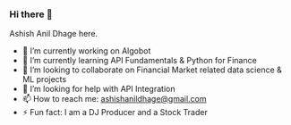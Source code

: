 ### Hi there 👋

Ashish Anil Dhage here.

- 🔭 I’m currently working on Algobot
- 🌱 I’m currently learning API Fundamentals & Python for Finance
- 👯 I’m looking to collaborate on Financial Market related data science & ML projects
- 🤔 I’m looking for help with API Integration
- 📫 How to reach me: ashishanildhage@gmail.com
- ⚡ Fun fact: I am a DJ Producer and a Stock Trader

